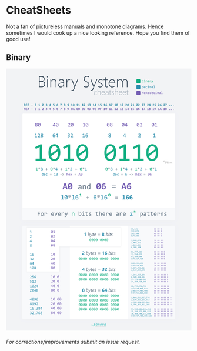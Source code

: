 # CheatSheets

Not a fan of pictureless manuals and monotone diagrams. Hence sometimes I would cook up a nice looking reference. Hope you find them of good use!

## Binary
![](https://github.com/fonera/cheatsheets/blob/main/binary-cheatsheet.jpg)

###### For corrections/improvements submit an issue request.
